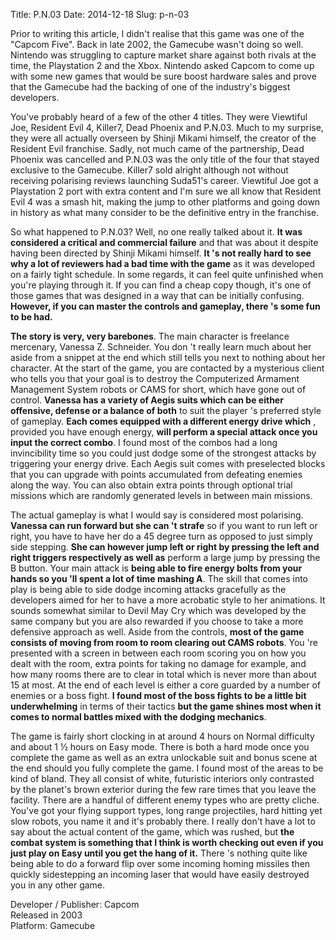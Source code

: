Title: P.N.03
Date: 2014-12-18
Slug: p-n-03

Prior to writing this article, I didn't realise that this game was one of the
"Capcom Five". Back in late 2002, the Gamecube wasn't doing so well. Nintendo
was struggling to capture market share against both rivals at the time, the
Playstation 2 and the Xbox. Nintendo asked Capcom to come up with some new
games that would be sure boost hardware sales and prove that the Gamecube had
the backing of one of the industry's biggest developers.

You've probably heard of a few of the other 4 titles. They were Viewtiful Joe,
Resident Evil 4, Killer7, Dead Phoenix and P.N.03. Much to my surprise, they
were all actually overseen by Shinji Mikami himself, the creator of the
Resident Evil franchise. Sadly, not much came of the partnership, Dead Phoenix
was cancelled and P.N.03 was the only title of the four that stayed exclusive
to the Gamecube. Killer7 sold alright although not without receiving
polarising reviews launching Suda51's career. Viewtiful Joe got a Playstation
2 port with extra content and I'm sure we all know that Resident Evil 4 was a
smash hit, making the jump to other platforms and going down in history as
what many consider to be the definitive entry in the franchise.

So what happened to P.N.03? Well, no one really talked about it. **It was
considered a critical and commercial failure** and that was about it despite
having been directed by Shinji Mikami himself. **It 's not really hard to see
why a lot of reviewers had a bad time with the game** as it was developed on a
fairly tight schedule. In some regards, it can feel quite unfinished when
you're playing through it. If you can find a cheap copy though, it's one of
those games that was designed in a way that can be initially confusing.
**However, if you can master the controls and gameplay, there 's some fun to
be had.**

**The story is very, very barebones**. The main character is freelance
mercenary, Vanessa Z. Schneider. You don 't really learn much about her aside
from a snippet at the end which still tells you next to nothing about her
character. At the start of the game, you are contacted by a mysterious client
who tells you that your goal is to destroy the Computerized Armament
Management System robots or CAMS for short, which have gone out of control.
**Vanessa has a variety of Aegis suits which can be either offensive, defense
or a balance of both** to suit the player 's preferred style of gameplay.
**Each comes equipped with a different energy drive which** , provided you
have enough energy, **will perform a special attack once you input the correct
combo**. I found most of the combos had a long invincibility time so you could
just dodge some of the strongest attacks by triggering your energy drive. Each
Aegis suit comes with preselected blocks that you can upgrade with points
accumulated from defeating enemies along the way. You can also obtain extra
points through optional trial missions which are randomly generated levels in
between main missions.

The actual gameplay is what I would say is considered most polarising.
**Vanessa can run forward but she can 't strafe** so if you want to run left
or right, you have to have her do a 45 degree turn as opposed to just simply
side stepping. **She can however jump left or right by pressing the left and
right triggers respectively as well as** perform a large jump by pressing the
B button. Your main attack is **being able to fire energy bolts from your
hands so you 'll spent a lot of time mashing A**. The skill that comes into
play is being able to side dodge incoming attacks gracefully as the developers
aimed for her to have a more acrobatic style to her animations. It sounds
somewhat similar to Devil May Cry which was developed by the same company but
you are also rewarded if you choose to take a more defensive approach as well.
Aside from the controls, **most of the game consists of moving from room to
room clearing out CAMS robots**. You 're presented with a screen in between
each room scoring you on how you dealt with the room, extra points for taking
no damage for example, and how many rooms there are to clear in total which is
never more than about 15 at most. At the end of each level is either a core
guarded by a number of enemies or a boss fight. **I found most of the boss
fights to be a little bit underwhelming** in terms of their tactics **but the
game shines most when it comes to normal battles mixed with the dodging
mechanics**.

The game is fairly short clocking in at around 4 hours on Normal difficulty
and about 1 ½ hours on Easy mode. There is both a hard mode once you complete
the game as well as an extra unlockable suit and bonus scene at the end should
you fully complete the game. I found most of the areas to be kind of bland.
They all consist of white, futuristic interiors only contrasted by the
planet's brown exterior during the few rare times that you leave the facility.
There are a handful of different enemy types who are pretty cliche. You've got
your flying support types, long range projectiles, hard hitting yet slow
robots, you name it and it's probably there. I really don't have a lot to say
about the actual content of the game, which was rushed, but **the combat
system is something that I think is worth checking out even if you just play
on Easy until you get the hang of it.** There 's nothing quite like being able
to do a forward flip over some incoming homing missiles then quickly
sidestepping an incoming laser that would have easily destroyed you in any
other game.

Developer / Publisher: Capcom  
Released in 2003  
Platform: Gamecube

